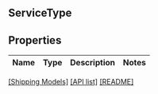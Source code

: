 ## ServiceType

## Properties

Name | Type | Description | Notes
------------ | ------------- | ------------- | -------------

[[Shipping Models]](../) [[API list]](../../Api) [[README]](../../../README.md)
